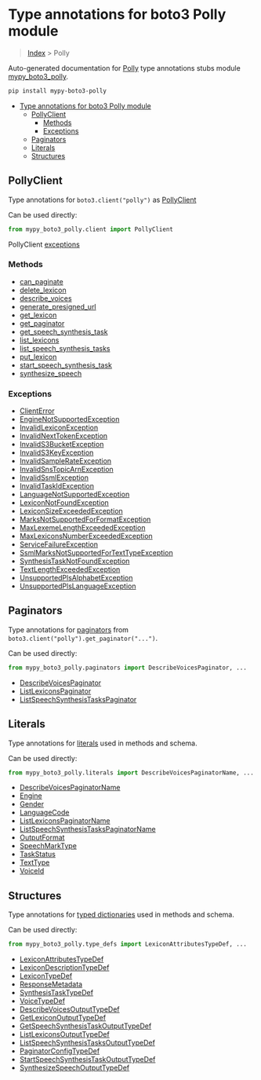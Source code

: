 # Type annotations for boto3 Polly module

> [Index](../index.md) > Polly

Auto-generated documentation for [Polly](https://boto3.amazonaws.com/v1/documentation/api/latest/reference/services/polly.html#Polly)
type annotations stubs module [mypy_boto3_polly](https://pypi.org/project/mypy-boto3-polly/).

```bash
pip install mypy-boto3-polly
```

- [Type annotations for boto3 Polly module](#type-annotations-for-boto3-polly-module)
  - [PollyClient](#pollyclient)
    - [Methods](#methods)
    - [Exceptions](#exceptions)
  - [Paginators](#paginators)
  - [Literals](#literals)
  - [Structures](#structures)

## PollyClient

Type annotations for  `boto3.client("polly")` as [PollyClient](./client.md)

Can be used directly:

```python
from mypy_boto3_polly.client import PollyClient
```


PollyClient [exceptions](./client.md#exceptions)



### Methods
- [can_paginate](./client.md#can-paginate)
- [delete_lexicon](./client.md#delete-lexicon)
- [describe_voices](./client.md#describe-voices)
- [generate_presigned_url](./client.md#generate-presigned-url)
- [get_lexicon](./client.md#get-lexicon)
- [get_paginator](./client.md#get-paginator)
- [get_speech_synthesis_task](./client.md#get-speech-synthesis-task)
- [list_lexicons](./client.md#list-lexicons)
- [list_speech_synthesis_tasks](./client.md#list-speech-synthesis-tasks)
- [put_lexicon](./client.md#put-lexicon)
- [start_speech_synthesis_task](./client.md#start-speech-synthesis-task)
- [synthesize_speech](./client.md#synthesize-speech)




### Exceptions
- [ClientError](./client.md#clienterror)
- [EngineNotSupportedException](./client.md#enginenotsupportedexception)
- [InvalidLexiconException](./client.md#invalidlexiconexception)
- [InvalidNextTokenException](./client.md#invalidnexttokenexception)
- [InvalidS3BucketException](./client.md#invalids3bucketexception)
- [InvalidS3KeyException](./client.md#invalids3keyexception)
- [InvalidSampleRateException](./client.md#invalidsamplerateexception)
- [InvalidSnsTopicArnException](./client.md#invalidsnstopicarnexception)
- [InvalidSsmlException](./client.md#invalidssmlexception)
- [InvalidTaskIdException](./client.md#invalidtaskidexception)
- [LanguageNotSupportedException](./client.md#languagenotsupportedexception)
- [LexiconNotFoundException](./client.md#lexiconnotfoundexception)
- [LexiconSizeExceededException](./client.md#lexiconsizeexceededexception)
- [MarksNotSupportedForFormatException](./client.md#marksnotsupportedforformatexception)
- [MaxLexemeLengthExceededException](./client.md#maxlexemelengthexceededexception)
- [MaxLexiconsNumberExceededException](./client.md#maxlexiconsnumberexceededexception)
- [ServiceFailureException](./client.md#servicefailureexception)
- [SsmlMarksNotSupportedForTextTypeException](./client.md#ssmlmarksnotsupportedfortexttypeexception)
- [SynthesisTaskNotFoundException](./client.md#synthesistasknotfoundexception)
- [TextLengthExceededException](./client.md#textlengthexceededexception)
- [UnsupportedPlsAlphabetException](./client.md#unsupportedplsalphabetexception)
- [UnsupportedPlsLanguageException](./client.md#unsupportedplslanguageexception)






## Paginators

Type annotations for [paginators](./paginators.md) from `boto3.client("polly").get_paginator("...")`.

Can be used directly:

```python
from mypy_boto3_polly.paginators import DescribeVoicesPaginator, ...
```

- [DescribeVoicesPaginator](./paginators.md#describevoicespaginator)
- [ListLexiconsPaginator](./paginators.md#listlexiconspaginator)
- [ListSpeechSynthesisTasksPaginator](./paginators.md#listspeechsynthesistaskspaginator)






## Literals

Type annotations for [literals](./literals.md) used in methods and schema.

Can be used directly:

```python
from mypy_boto3_polly.literals import DescribeVoicesPaginatorName, ...
```

- [DescribeVoicesPaginatorName](./literals.md#describevoicespaginatorname)
- [Engine](./literals.md#engine)
- [Gender](./literals.md#gender)
- [LanguageCode](./literals.md#languagecode)
- [ListLexiconsPaginatorName](./literals.md#listlexiconspaginatorname)
- [ListSpeechSynthesisTasksPaginatorName](./literals.md#listspeechsynthesistaskspaginatorname)
- [OutputFormat](./literals.md#outputformat)
- [SpeechMarkType](./literals.md#speechmarktype)
- [TaskStatus](./literals.md#taskstatus)
- [TextType](./literals.md#texttype)
- [VoiceId](./literals.md#voiceid)




## Structures


Type annotations for [typed dictionaries](./type_defs.md) used in methods and schema.

Can be used directly:

```python
from mypy_boto3_polly.type_defs import LexiconAttributesTypeDef, ...
```

- [LexiconAttributesTypeDef](./type_defs.md#lexiconattributestypedef)
- [LexiconDescriptionTypeDef](./type_defs.md#lexicondescriptiontypedef)
- [LexiconTypeDef](./type_defs.md#lexicontypedef)
- [ResponseMetadata](./type_defs.md#responsemetadata)
- [SynthesisTaskTypeDef](./type_defs.md#synthesistasktypedef)
- [VoiceTypeDef](./type_defs.md#voicetypedef)
- [DescribeVoicesOutputTypeDef](./type_defs.md#describevoicesoutputtypedef)
- [GetLexiconOutputTypeDef](./type_defs.md#getlexiconoutputtypedef)
- [GetSpeechSynthesisTaskOutputTypeDef](./type_defs.md#getspeechsynthesistaskoutputtypedef)
- [ListLexiconsOutputTypeDef](./type_defs.md#listlexiconsoutputtypedef)
- [ListSpeechSynthesisTasksOutputTypeDef](./type_defs.md#listspeechsynthesistasksoutputtypedef)
- [PaginatorConfigTypeDef](./type_defs.md#paginatorconfigtypedef)
- [StartSpeechSynthesisTaskOutputTypeDef](./type_defs.md#startspeechsynthesistaskoutputtypedef)
- [SynthesizeSpeechOutputTypeDef](./type_defs.md#synthesizespeechoutputtypedef)
